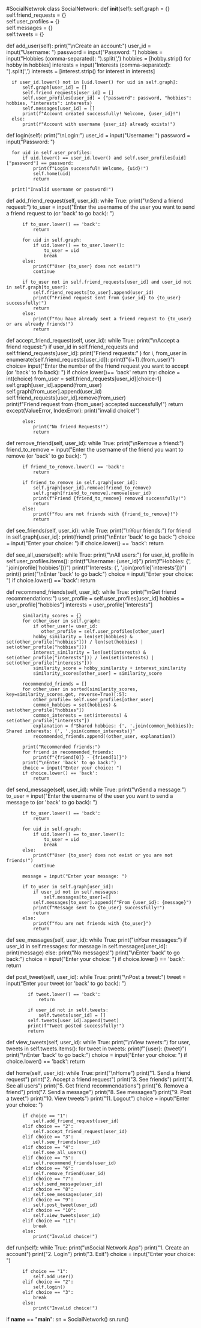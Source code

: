 #SocialNetwrok
class SocialNetwork:
  def __init__(self):
      self.graph = {}  
      self.friend_requests = {}  
      self.user_profiles = {}  
      self.messages = {}  
      self.tweets = {} 

  def add_user(self):
      print("\nCreate an account:")
      user_id = input("Username: ")
      password = input("Password: ")
      hobbies = input("Hobbies (comma-separated): ").split(',')
      hobbies = [hobby.strip() for hobby in hobbies]
      interests = input("Interests (comma-separated): ").split(',')
      interests = [interest.strip() for interest in interests]

      if user_id.lower() not in [uid.lower() for uid in self.graph]:
          self.graph[user_id] = []  
          self.friend_requests[user_id] = []  
          self.user_profiles[user_id] = {"password": password, "hobbies": hobbies, "interests": interests} 
          self.messages[user_id] = []
          print(f"Account created successfully! Welcome, {user_id}!")
      else:
          print(f"Account with username {user_id} already exists!")

  def login(self):
      print("\nLogin:")
      user_id = input("Username: ")
      password = input("Password: ")

      for uid in self.user_profiles:
          if uid.lower() == user_id.lower() and self.user_profiles[uid]["password"] == password:
              print(f"Login successful! Welcome, {uid}!")
              self.home(uid)
              return

      print("Invalid username or password!")

  def add_friend_request(self, user_id):
      while True:
          print("\nSend a friend request:")
          to_user = input("Enter the username of the user you want to send a friend request to (or 'back' to go back): ")

          if to_user.lower() == 'back':
              return

          for uid in self.graph:
              if uid.lower() == to_user.lower():
                  to_user = uid
                  break
          else:
              print(f"User {to_user} does not exist!")
              continue

          if to_user not in self.friend_requests[user_id] and user_id not in self.graph[to_user]:
              self.friend_requests[to_user].append(user_id)
              print(f"Friend request sent from {user_id} to {to_user} successfully!")
              return
          else:
              print(f"You have already sent a friend request to {to_user} or are already friends!")
              return

  def accept_friend_request(self, user_id):
      while True:
          print("\nAccept a friend request:")
          if user_id in self.friend_requests and self.friend_requests[user_id]:
	     print("Friend requests:" )
	     for i, from_user in enumerate(self.friend_requests[user_id]):
		print(f"{i+1}.{from_user}")
	     choice= input("Enter the number of the friend request you want to accept (or 'back' to fo back): ")
	     if choice.lower()== 'back'
		return
	     try:
		choice = int(choice)
		from_user = self.friend_requests[user_id][choice-1]
		self.graph[user_id].append(from_user)
		self.graph[from_user].append(user_id)
         	self.friend_requests[user_id].remove(from_user)  
                print(f"Friend request from {from_user} accepted successfully!")
		return
	     except(ValueError, IndexError):
		print("invalid choice!")
	               
          else:
              print("No friend Requests!")
              return

  def remove_friend(self, user_id):
      while True:
          print("\nRemove a friend:")
          friend_to_remove = input("Enter the username of the friend you want to remove (or 'back' to go back): ")

          if friend_to_remove.lower() == 'back':
              return

          if friend_to_remove in self.graph[user_id]:
              self.graph[user_id].remove(friend_to_remove)  
              self.graph[friend_to_remove].remove(user_id)  
              print(f"Friend {friend_to_remove} removed successfully!")
              return
          else:
              print(f"You are not friends with {friend_to_remove}!")
              return

  def see_friends(self, user_id):
      while True:
          print("\nYour friends:")
          for friend in self.graph[user_id]:
              print(friend)
          print("\nEnter 'back' to go back:")
          choice = input("Enter your choice: ")
          if choice.lower() == 'back':
              return

  def see_all_users(self):
      while True:
          print("\nAll users:")
          for user_id, profile in self.user_profiles.items():
              print(f"Username: {user_id}")
              print(f"Hobbies: {', '.join(profile['hobbies'])}")
              print(f"Interests: {', '.join(profile['interests'])}")
              print()
          print("\nEnter 'back' to go back:")
          choice = input("Enter your choice: ")
          if choice.lower() == 'back':
              return

  def recommend_friends(self, user_id):
      while True:
          print("\nGet friend recommendations:")
          user_profile = self.user_profiles[user_id]
          hobbies = user_profile["hobbies"]
          interests = user_profile["interests"]

          similarity_scores = {}
          for other_user in self.graph:
              if other_user!= user_id:
                 other_profile = self.user_profiles[other_user]
              hobby_similarity = len(set(hobbies) & set(other_profile["hobbies"])) / len(set(hobbies) | set(other_profile["hobbies"]))
              interest_similarity = len(set(interests) & set(other_profile["interests"])) / len(set(interests) | set(other_profile["interests"]))
              similarity_score = hobby_similarity + interest_similarity
              similarity_scores[other_user] = similarity_score

          recommended_friends = []
          for other_user in sorted(similarity_scores, key=similarity_scores.get, reverse=True)[:5]:
              other_profile= self.user_profiles[other_user]
              common_hobbies = set(hobbies) & set(other_profile["hobbies"])
              common_interests = set(interests) & set(other_profile["interests"])
              explanation = f"Shared hobbies: {', '.join(common_hobbies)}; Shared interests: {', '.join(common_interests)}"
              recommended_friends.append((other_user, explanation))

          print("Recommended friends:")
          for friend in recommended_friends:
              print(f"{friend[0]} - {friend[1]}")
          print("\nEnter 'back' to go back:")
          choice = input("Enter your choice: ")
          if choice.lower() == 'back':
              return

  def send_message(self, user_id):
      while True:
          print("\nSend a message:")
          to_user = input("Enter the username of the user you want to send a message to (or 'back' to go back): ")

          if to_user.lower() == 'back':
              return

          for uid in self.graph:
              if uid.lower() == to_user.lower():
                  to_user = uid
                  break
          else:
              print(f"User {to_user} does not exist or you are not friends!")
              continue

          message = input("Enter your message: ")

          if to_user in self.graph[user_id]:
              if user_id not in self.messages:
                  self.messages[to_user]=[]
              self.messages[to_user].append(f"From {user_id}: {message}")
              print(f"Message sent to {to_user} successfully!")
              return
          else:
              print(f"You are not friends with {to_user}")
              return

  def see_messages(self, user_id):
      while True:
          print("\nYour messages:")
          if user_id in self.messages:
              for message in self.messages[user_id]:
                  print(message)
          else:
              print("No messages!")
          print("\nEnter 'back' to go back:")
          choice = input("Enter your choice: ")
          if choice.lower() == 'back':
              return

  def post_tweet(self, user_id):
        while True:
            print("\nPost a tweet:")
            tweet = input("Enter your tweet (or 'back' to go back): ")

            if tweet.lower() == 'back':
                return

            if user_id not in self.tweets:
                self.tweets[user_id] = []
            self.tweets[user_id].append(tweet)
            print(f"Tweet posted successfully!")
            return

  def view_tweets(self, user_id):
        while True:
            print("\nView tweets:")
            for user, tweets in self.tweets.items():
                for tweet in tweets:
                    print(f"{user}: {tweet}")
            print("\nEnter 'back' to go back:")
            choice = input("Enter your choice: ")
            if choice.lower() == 'back':
                return


  def home(self, user_id):
      while True:
          print("\nHome")
          print("1. Send a friend request")
          print("2. Accept a friend request")
          print("3. See friends")
          print("4. See all users")
          print("5. Get friend recommendations")
          print("6. Remove a friend")
          print("7. Send a message")
          print("8. See messages")
          print("9. Post a tweet")
          print("10. View tweets")
          print("11. Logout")
          choice = input("Enter your choice: ")

          if choice == "1":
              self.add_friend_request(user_id)
          elif choice == "2":
              self.accept_friend_request(user_id)
          elif choice == "3":
              self.see_friends(user_id)
          elif choice == "4":
              self.see_all_users()
          elif choice == "5":
              self.recommend_friends(user_id)
          elif choice == "6":
              self.remove_friend(user_id)
          elif choice == "7":
              self.send_message(user_id)
          elif choice == "8":
              self.see_messages(user_id)
          elif choice == "9":
              self.post_tweet(user_id)
          elif choice == "10":
              self.view_tweets(user_id)
          elif choice == "11":
              break
          else:
              print("Invalid choice!")

  def run(self):
      while True:
          print("\nSocial Network App")
          print("1. Create an account")
          print("2. Login")
          print("3. Exit")
          choice = input("Enter your choice: ")

          if choice == "1":
              self.add_user()
          elif choice == "2":
              self.login()
          elif choice == "3":
              break
          else:
              print("Invalid choice!")

if __name__ == "__main__":
  sn = SocialNetwork()
  sn.run()
